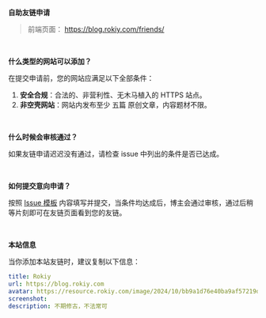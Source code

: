 **自助友链申请**

> 前端页面： https://blog.rokiy.com/friends/

<br>

**什么类型的网站可以添加？**

在提交申请前，您的网站应满足以下全部条件：

1. **安全合规**：合法的、非营利性、无木马植入的 HTTPS 站点。
2. **非空壳网站**：网站内发布至少 五篇 原创文章，内容题材不限。

<br>

**什么时候会审核通过？**

如果友链申请迟迟没有通过，请检查 issue 中列出的条件是否已达成。

<br>

**如何提交意向申请？**

按照 [Issue 模板](https://github.com/DragonYH/friends/issues/new/choose) 内容填写并提交，当条件均达成后，博主会通过审核，通过后稍等片刻即可在友链页面看到您的友链。

<br>

**本站信息**

当你添加本站友链时，建议复制以下信息：

```yaml
title: Rokiy
url: https://blog.rokiy.com
avatar: https://resource.rokiy.com/image/2024/10/bb9a1d76e40ba9af57219d279ed31768.svg
screenshot: 
description: 不期修古，不法常可
```
